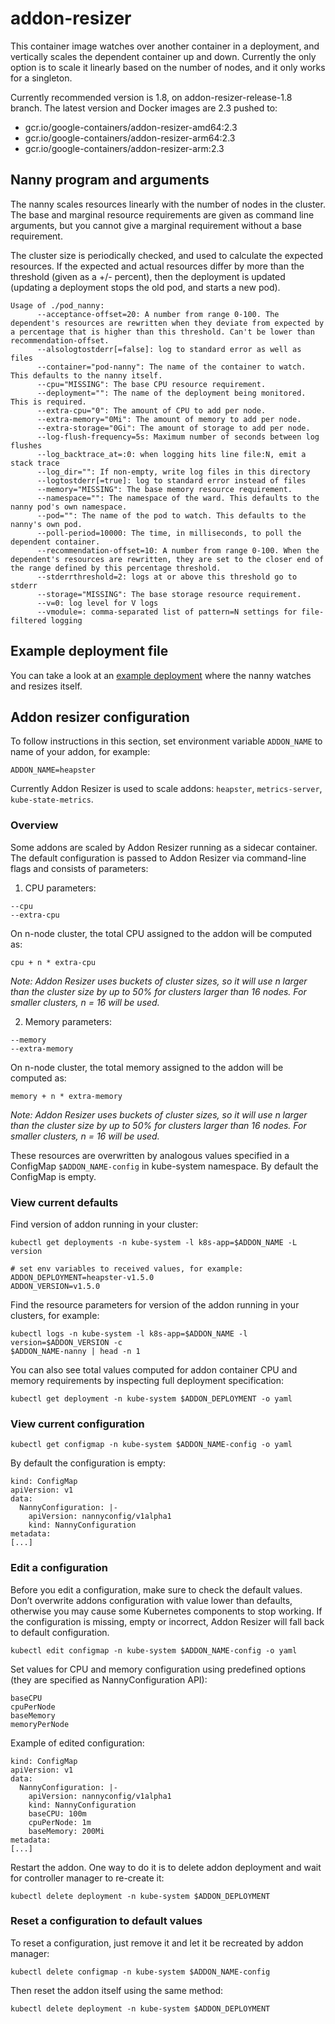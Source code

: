 # addon-resizer

This container image watches over another container in a deployment, and
vertically scales the dependent container up and down. Currently the only
option is to scale it linearly based on the number of nodes, and it only works
for a singleton.

Currently recommended version is 1.8, on addon-resizer-release-1.8 branch. The latest version and Docker images are 2.3 pushed to:

* gcr.io/google-containers/addon-resizer-amd64:2.3
* gcr.io/google-containers/addon-resizer-arm64:2.3
* gcr.io/google-containers/addon-resizer-arm:2.3

## Nanny program and arguments

The nanny scales resources linearly with the number of nodes in the cluster. The base and marginal resource requirements are given as command line arguments, but you cannot give a marginal requirement without a base requirement.

The cluster size is periodically checked, and used to calculate the expected resources. If the expected and actual resources differ by more than the threshold (given as a +/- percent), then the deployment is updated (updating a deployment stops the old pod, and starts a new pod).

```
Usage of ./pod_nanny:
      --acceptance-offset=20: A number from range 0-100. The dependent's resources are rewritten when they deviate from expected by a percentage that is higher than this threshold. Can't be lower than recommendation-offset.
      --alsologtostderr[=false]: log to standard error as well as files
      --container="pod-nanny": The name of the container to watch. This defaults to the nanny itself.
      --cpu="MISSING": The base CPU resource requirement.
      --deployment="": The name of the deployment being monitored. This is required.
      --extra-cpu="0": The amount of CPU to add per node.
      --extra-memory="0Mi": The amount of memory to add per node.
      --extra-storage="0Gi": The amount of storage to add per node.
      --log-flush-frequency=5s: Maximum number of seconds between log flushes
      --log_backtrace_at=:0: when logging hits line file:N, emit a stack trace
      --log_dir="": If non-empty, write log files in this directory
      --logtostderr[=true]: log to standard error instead of files
      --memory="MISSING": The base memory resource requirement.
      --namespace="": The namespace of the ward. This defaults to the nanny pod's own namespace.
      --pod="": The name of the pod to watch. This defaults to the nanny's own pod.
      --poll-period=10000: The time, in milliseconds, to poll the dependent container.
      --recommendation-offset=10: A number from range 0-100. When the dependent's resources are rewritten, they are set to the closer end of the range defined by this percentage threshold.
      --stderrthreshold=2: logs at or above this threshold go to stderr
      --storage="MISSING": The base storage resource requirement.
      --v=0: log level for V logs
      --vmodule=: comma-separated list of pattern=N settings for file-filtered logging
```

## Example deployment file

You can take a look at an [example deployment](./deploy/example.yaml) where the nanny watches and resizes itself.

## Addon resizer configuration

To follow instructions in this section, set environment variable `ADDON_NAME` to
name of your addon, for example:

```
ADDON_NAME=heapster
```

Currently Addon Resizer is used to scale addons: `heapster`, `metrics-server`, `kube-state-metrics`.

### Overview

Some addons are scaled by Addon Resizer running as a sidecar container. The default
configuration is passed to Addon Resizer via command-line flags and consists of
parameters:

1. CPU parameters:
  ```
  --cpu
  --extra-cpu
  ```

  On n-node cluster, the total CPU assigned to the addon will be computed as:
  ```
  cpu + n * extra-cpu
  ```

  *Note: Addon Resizer uses buckets of cluster sizes, so it will use n larger
  than the cluster size by up to 50% for clusters larger than 16 nodes. For
  smaller clusters, n = 16 will be used.*
 
2. Memory parameters:
  ```
  --memory
  --extra-memory
  ```

  On n-node cluster, the total memory assigned to the addon will be computed as:
  ```
  memory + n * extra-memory
  ```

  *Note: Addon Resizer uses buckets of cluster sizes, so it will use n larger
  than the cluster size by up to 50% for clusters larger than 16 nodes. For
  smaller clusters, n = 16 will be used.*

These resources are overwritten by analogous values specified in a ConfigMap
`$ADDON_NAME-config` in kube-system namespace. By default the ConfigMap is empty.

### View current defaults

Find version of addon running in your cluster:
```
kubectl get deployments -n kube-system -l k8s-app=$ADDON_NAME -L version

# set env variables to received values, for example:
ADDON_DEPLOYMENT=heapster-v1.5.0
ADDON_VERSION=v1.5.0
```

Find the resource parameters for version of the addon running in your clusters,
for example:

```
kubectl logs -n kube-system -l k8s-app=$ADDON_NAME -l version=$ADDON_VERSION -c
$ADDON_NAME-nanny | head -n 1
```

You can also see total values computed for addon container CPU and memory
requirements by inspecting full deployment specification:
```
kubectl get deployment -n kube-system $ADDON_DEPLOYMENT -o yaml
```

### View current configuration

```
kubectl get configmap -n kube-system $ADDON_NAME-config -o yaml
```

By default the configuration is empty:

```
kind: ConfigMap
apiVersion: v1
data:
  NannyConfiguration: |-
    apiVersion: nannyconfig/v1alpha1
    kind: NannyConfiguration
metadata:
[...]
```

### Edit a configuration

Before you edit a configuration, make sure to check the default values. Don’t
overwrite addons configuration with value lower than defaults, otherwise you may
cause some Kubernetes components to stop working. If the configuration is
missing, empty or incorrect, Addon Resizer will fall back to default
configuration.

```
kubectl edit configmap -n kube-system $ADDON_NAME-config -o yaml
```

Set values for CPU and memory configuration using predefined options (they are
specified as NannyConfiguration API):

```
baseCPU
cpuPerNode
baseMemory
memoryPerNode
```

Example of edited configuration:

```
kind: ConfigMap
apiVersion: v1
data:
  NannyConfiguration: |-
    apiVersion: nannyconfig/v1alpha1
    kind: NannyConfiguration
    baseCPU: 100m
    cpuPerNode: 1m
    baseMemory: 200Mi
metadata:
[...]
```

Restart the addon. One way to do it is to delete addon deployment and wait for
controller manager to re-create it:
```
kubectl delete deployment -n kube-system $ADDON_DEPLOYMENT
```

### Reset a configuration to default values

To reset a configuration, just remove it and let it be recreated by addon
manager:

```
kubectl delete configmap -n kube-system $ADDON_NAME-config
```

Then reset the addon itself using the same method:

```
kubectl delete deployment -n kube-system $ADDON_DEPLOYMENT
```
